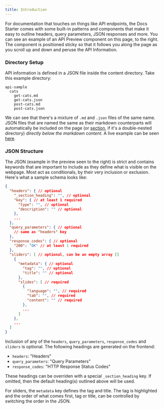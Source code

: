 ```yaml
---
title: Introduction
---
```


For documentation that touches on things like API endpoints, the Docs Starter comes with some built-in patterns and components that make it easy to outline headers, query parameters, JSON responses and more. You can see an example of an API Preview component on this page, to the right. The component is positioned sticky so that it follows you along the page as you scroll up and down and peruse the API Information.

### Directory Setup

API information is defined in a JSON file inside the content directory. Take this example directory:

```
api-sample
  cats
    get-cats.md
    get-cats.json
    post-cats.md
    post-cats.json
```

We can see that there's a mixture of `.md` and `.json` files of the same name. JSON files that are named the same as their markdown counterparts will automatically be included on the page (or [section](/the-docs-directory/writing-content#multiple-sections-on-one-page), if it's a double-nested directory) _directly below the markdown content_. A live example can be seen [here](/api-sample/cats).

### JSON Structure

The JSON (example in the preview seen to the right) is strict and contains keywords that are important to include as they define what is visible on the webpage. Most act as conditionals, by their very inclusion or exclusion. Here's what a sample schema looks like:

```json
{
  "headers": { // optional
    "_section_heading": "", // optional
    "key": { // at least 1 required
      "type": "", // optional
      "description": "" // optional
    },
    ...
  },
  "query_parameters": { // optional
    // same as "headers" key
  },
  "response_codes": { // optional
    "200": "OK" // at least 1 required
  },
  "sliders": [ // optional, can be an empty array []
    {
      "metadata": { // optional
        "tag": "", // optional
        "title": "" // optional
      },
      "slides": [ // required
        {
          "language": "", // required
          "tab": "", // required
          "content": "" // required
        },
        ...
      ]
    },
    ...
  ]
}
```

Inclusion of any of the `headers`, `query_parameters`, `response_codes` and `sliders` is optional. The following headings are generated on the frontend:

- `headers`: "Headers"
- `query_parameters`: "Query Parameters"
- `response_codes`: "HTTP Response Status Codes"

These headings can be overriden with a special `_section_heading` key. If omitted, then the default heading(s) outlined above will be used.

For sliders, the `metadata` key defines the tag and title. The tag is highlighted and the order of what comes first, tag or title, can be controlled by switching the order in the JSON.
